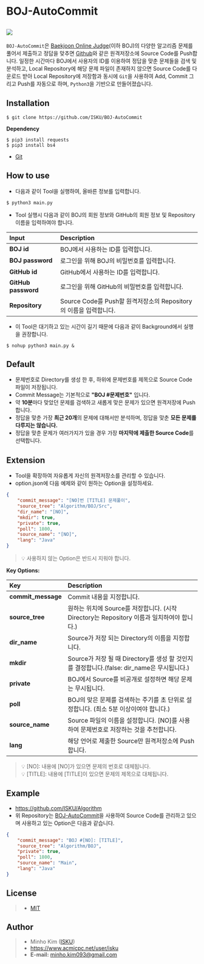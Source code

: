 ﻿BOJ-AutoCommit
==========
[![](https://d2gd6pc034wcta.cloudfront.net/images/logo.png)](https://www.acmicpc.net)
----------
 `BOJ-AutoCommit`은 [Baekjoon Online Judge](https://www.acmicpc.net)(이하 BOJ)의 다양한 알고리즘 문제를 풀어서 제출하고 정답을 맞추면 [Github](https://github.com)와 같은 원격저장소에 Source Code를 Push합니다. 일정한 시간마다 BOJ에서 사용자의 ID를 이용하여 정답을 맞춘 문제들을 검색 및 분석하고, Local Repository에 해당 문제 파일이 존재하지 않으면 Source Code를 다운로드 받아 Local Repository에 저장함과 동시에 `Git`을 사용하여 Add, Commit 그리고 Push를 자동으로 하며, `Python3`을 기반으로 만들어졌습니다.

Installation
----------
```
$ git clone https://github.com/ISKU/BOJ-AutoCommit
```

**Dependency**
```
$ pip3 install requests
$ pip3 install bs4
```
- [Git](https://git-scm.com/)

How to use
----------
- 다음과 같이 Tool을 실행하여, 올바른 정보를 입력합니다.
```
$ python3 main.py
```

- Tool 실행시 다음과 같이 BOJ의 회원 정보와 GitHub의 회원 정보 및 Repository 이름을 입력하여야 합니다.

| **Input**            | **Description**
|:---------------------|:-------------------------------------------------
| **BOJ id**           | BOJ에서 사용하는 ID를 입력합니다.
| **BOJ password**     | 로그인을 위해 BOJ의 비밀번호를 입력합니다.
| **GitHub id**        | GitHub에서 사용하는 ID를 입력합니다.
| **GitHub password**  | 로그인을 위해 GitHub의 비밀번호를 입력합니다.
| **Repository**       | Source Code를 Push할 원격저장소의 Repository의 이름을 입력합니다.

- 이 Tool은 대기하고 있는 시간이 길기 때문에 다음과 같이 Background에서 실행을 권장합니다.
```
$ nohup python3 main.py &
```

Default
----------
- 문제번호로 Directory를 생성 한 후, 하위에 문제번호를 제목으로 Source Code 파일이 저장됩니다.
- Commit Message는 기본적으로 **"BOJ #문제번호"** 입니다.
- 약 **10분**마다 맞았던 문제를 검색하고 새롭게 맞은 문제가 있으면 원격저장에 Push합니다.
- 정답을 맞춘 가장 **최근 20개**의 문제에 대해서만 분석하며, 정답을 맞춘 **모든 문제를 다루지는 않습니다.**
- 정답을 맞춘 문제가 여러가지가 있을 경우 가장 **마지막에 제출한 Source Code**를 선택합니다.

Extension
----------
- Tool을 확장하여 자유롭게 자신의 원격저장소를 관리할 수 있습니다.
- option.json에 다음 예제와 같이 원하는 Option을 설정하세요.

``` json
{	
	"commit_message": "[NO]번 [TITLE] 문제풀이",
	"source_tree": "Algorithm/BOJ/Src",
	"dir_name": "[NO]",
	"mkdir": true,
	"private": true,
	"poll": 1800,
	"source_name": "[NO]",
	"lang": "Java"
}
```
> :bulb: 사용하지 않는 Option은 반드시 지워야 합니다.

**Key Options:**

| **Key**            | **Description**
|:-------------------|:-------------------------------------------------
| **commit_message** | Commit 내용을 지정합니다.
| **source_tree**    | 원하는 위치에 Source를 저장합니다. (시작 Directory는 Repository 이름과 일치하여야 합니다.)
| **dir_name**       | Source가 저장 되는 Directory의 이름을 지정합니다. 
| **mkdir**          | Source가 저장 될 때 Directory를 생성 할 것인지를 결정합니다.(false: dir_name은 무시됩니다.)
| **private**        | BOJ에서 Source를 비공개로 설정하면 해당 문제는 무시됩니다.
| **poll**           | BOJ의 맞은 문제를 검색하는 주기를 초 단위로 설정합니다. (최소 5분 이상이여야 합니다.)
| **source_name**    | Source 파일의 이름을 설정합니다. [NO]를 사용하여 문제번호로 저장하는 것을 추천합니다.
| **lang**           | 해당 언어로 제출한 Source만 원격저장소에 Push합니다.

> :bulb: [NO]: 내용에 [NO]가 있으면 문제의 번호로 대체됩니다. <br>
> :bulb: [TITLE]: 내용에 [TITLE]이 있으면 문제의 제목으로 대체됩니다. 

Example
----------
- https://github.com/ISKU/Algorithm
- 위 Repository는 [BOJ-AutoCommit](https://github.com/ISKU/BOJ-AutoCommit)을 사용하여 Source Code를 관리하고 있으며 사용하고 있는 Option은 다음과 같습니다.

``` json
{
	"commit_message": "BOJ #[NO]: [TITLE]",
	"source_tree": "Algorithm/BOJ",
	"private": true,
	"poll": 1800,
	"source_name": "Main",
	"lang": "Java"
}
```

License
----------
> - [MIT](LICENSE)

Author
----------
> - Minho Kim ([ISKU](https://github.com/ISKU))
> - https://www.acmicpc.net/user/isku
> - **E-mail:** minho.kim093@gmail.com
